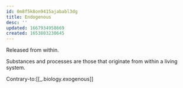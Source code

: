 ```yaml
---
id: 0m8f5k8on9415ajababl3dg
title: Endogenous
desc: ''
updated: 1667934958669
created: 1653803230645
---
```

Released from within. 

Substances and processes are those that originate from within a living system.

Contrary-to:[[_.biology.exogenous]]


